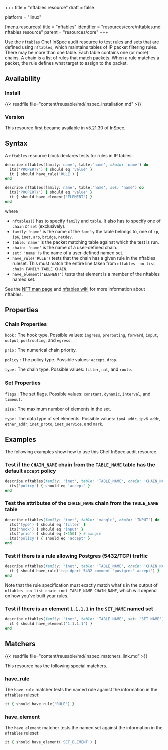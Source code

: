 +++
title = "nftables resource"
draft = false

platform = "linux"

[menu.resources]
    title = "nftables"
    identifier = "resources/core/nftables.md nftables resource"
    parent = "resources/core"
+++

Use the `nftables` Chef InSpec audit resource to test rules and sets that are defined using `nftables`, which maintains tables of IP packet filtering rules. There may be more than one table. Each table contains one (or more) chains. A chain is a list of rules that match packets. When a rule matches a packet, the rule defines what target to assign to the packet.

## Availability

### Install

{{< readfile file="content/reusable/md/inspec_installation.md" >}}

### Version

This resource first became available in v5.21.30 of InSpec.

## Syntax

A `nftables` resource block declares tests for rules in IP tables:

```ruby
describe nftables(family:'name', table:'name', chain: 'name') do
  its('PROPERTY') { should eq 'value' }
  it { should have_rule('RULE') }
end

describe nftables(family:'name', table:'name', set: 'name') do
  its('PROPERTY') { should eq 'value' }
  it { should have_element('ELEMENT') }
end
```

where

- `nftables()` has to specify `family` and `table`. It also has to specify one of `chain` or `set` (exclusively).
- `family:'name'` is the name of the `family` the table belongs to, one of `ip`, `ip6`, `inet`, `arp`, `bridge`, `netdev`.
- `table:'name'` is the packet matching table against which the test is run.
- `chain: 'name'` is the name of a user-defined chain.
- `set: 'name'` is the name of a user-defined named set.
- `have_rule('RULE')` tests that the chain has a given rule in the nftables ruleset. This must match the entire line taken from `nftables -nn list chain FAMILY TABLE CHAIN`.
- `have_element('ELEMENT')` tests that element is a member of the nftables named set.

See the [NFT man page](https://www.netfilter.org/projects/nftables/manpage.html) and [nftables wiki](https://wiki.nftables.org/wiki-nftables/index.php/Main_Page) for more information about nftables.

## Properties

### Chain Properties

`hook`
: The hook type. Possible values: `ingress`, `prerouting`, `forward`, `input`, `output`, `postrouting`, and `egress`.

`prio`
: The numerical chain priority.

`policy`
: The policy type. Possible values: `accept`, `drop`.

`type`
: The chain type.  Possible values: `filter`, `nat`, and `route`.

### Set Properties

`flags`
: The set flags. Possible values: `constant`, `dynamic`, `interval`, and `timeout`.

`size`
: The maximum number of elements in the set.

`type`
: The data type of set elements. Possible values: `ipv4_addr`, `ipv6_addr`, `ether_addr`, `inet_proto`, `inet_service`, and `mark`.

## Examples

The following examples show how to use this Chef InSpec audit resource.

### Test if the `CHAIN_NAME` chain from the `TABLE_NAME` table has the default `accept` policy

```ruby
describe nftables(family: 'inet', table: 'TABLE_NAME', chain: 'CHAIN_NAME') do
  its('policy') { should eq 'accept' }
end
```

### Test the attributes of the `CHAIN_NAME` chain from the `TABLE_NAME` table

```ruby
describe nftables(family: 'inet', table: 'mangle', chain: 'INPUT') do
  its('type') { should eq 'filter' }
  its('hook') { should eq 'input' }
  its('prio') { should eq (-150) } # mangle
  its('policy') { should eq 'accept' }
end
```

### Test if there is a rule allowing Postgres (5432/TCP) traffic

```ruby
describe nftables(family: 'inet', table: 'TABLE_NAME', chain: 'CHAIN_NAME') do
  it { should have_rule('tcp dport 5432 comment "postgres" accept') }
end
```

Note that the rule specification must exactly match what's in the output of `nftables -nn list chain inet TABLE_NAME CHAIN_NAME`, which will depend on how you've built your rules.

### Test if there is an element `1.1.1.1` in the `SET_NAME` named set

```ruby
describe nftables(family: 'inet', table: 'TABLE_NAME', set: 'SET_NAME') do
  it { should have_element('1.1.1.1') }
end
```

## Matchers

{{< readfile file="content/reusable/md/inspec_matchers_link.md" >}}

This resource has the following special matchers.

### have_rule

The `have_rule` matcher tests the named rule against the information in the `nftables` ruleset:

```ruby
it { should have_rule('RULE') }
```

### have_element

The `have_element` matcher tests the named set against the information in the `nftables` ruleset:

```ruby
it { should have_element('SET_ELEMENT') }
```
